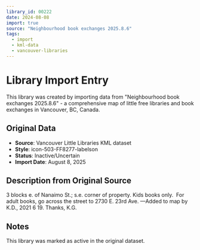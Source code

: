 ```yaml
---
library_id: 00222
date: 2024-08-08
import: true
source: "Neighbourhood book exchanges 2025.8.6"
tags:
  - import
  - kml-data
  - vancouver-libraries
---
```


# Library Import Entry

This library was created by importing data from "Neighbourhood book exchanges 2025.8.6" - a comprehensive map of little free libraries and book exchanges in Vancouver, BC, Canada.

## Original Data

- **Source**: Vancouver Little Libraries KML dataset
- **Style**: icon-503-FF8277-labelson
- **Status**: Inactive/Uncertain
- **Import Date**: August 8, 2025

## Description from Original Source

3 blocks e. of Nanaimo St.; s.e. corner of property.
Kids books only.  For adult books, go across the street to 2730 E. 23rd Ave.
—Added to map by K.D., 2021 6 19. Thanks, K.G.



## Notes

This library was marked as active in the original dataset.
